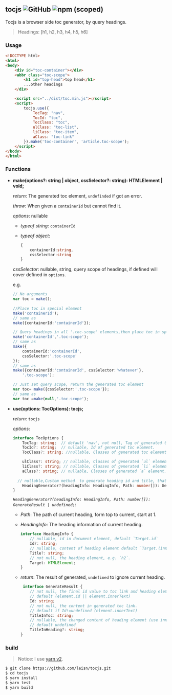 ## tocjs ![GitHub](https://img.shields.io/github/license/leisn/tocjs) ![npm (scoped)](https://img.shields.io/npm/v/@leisn/tocjs)

Tocjs is a browser side toc generator, by query headings.

> Headings: [h1, h2, h3, h4, h5, h6]

### Usage

```html
<!DOCTYPE html>
<html>
<body>
    <div id="toc-container"></div>
    <abbr class="toc-scope">
        <h1 id="top-head">top head</h1>
        ...other headings
    </div>

    <script src="../dist/toc.min.js"></script>
    <script>
        tocjs.use({
            TocTag: "nav",
            TocId: "toc",
            TocClass: "toc",
            ulClass: "toc-list",
            liClass: "toc-item",
            aClass: "toc-link"
        }).make('toc-container', 'article.toc-scope');
    </script>
</body>
</html>
```

### Functions

* __make(options?: string | object, cssSelector?: string): HTMLElement | void;__
  
    _return_: The generated toc element, `undefinded` if got an error.
    
    _throw_: When given a `containerId` but cannot find it.
    
    _options_: nullable
    
    * _typeof string_: `containerId`
    
    * _typeof object_: 
    
      ``` typescript
      {
          containerId:string,
          cssSelector:string
      }
      ```
    
    _cssSelector_: nullable, string, query scope of headings, if defined will cover defined in `options`.

    e.g.
    ``` typescript
    // No arguments
    var toc = make(); 
     
    //Place toc in special element
    make('containerId'); 
    // same as
    make({containerId:'containerId'});
    
    // Query headings in all '.toc-scope' elements,then place toc in special element
    make('containerId','.toc-scope');
    // same as
    make({
        containerId:'containerId',
        cssSelector:'.toc-scope'
    });
    // same as
    make({containerId:'containerId', cssSelector:'whatever'},
        '.toc-scope');
    
    // Just set query scope, return the generated toc element
    var toc= make({cssSelector:'.toc-scope'});
    // same as
    var toc =make(null,'.toc-scope');
    ```


* __use(options: TocOptions): tocjs;__

    _return_: `tocjs`
  
    _options_:
    ```typescript
    interface TocOptions {
        TocTag: string;  // default 'nav', not null, Tag of generated toc element.
        TocId?: string;  // nullable, Id of generated toc element.
        TocClass?: string; //nullable, Classes of generated toc element.
    
        ulClass?: string; // nullable, Classes of generated `ul` element.
        liClass?: string; // nullable, Classes of generated `li` element.
        aClass?: string; // nullable, Classes of generated `a` element.
      
      // nullable,Custom method  to generate heading id and title, that to use build toc link or modify heading content (use innerHTML).
        HeadingGenerator?(headingInfo: HeadingInfo, Path: number[]): GenerateResult | undefined;
    }
    ```

    _`HeadingGenerator?(headingInfo: HeadingInfo, Path: number[]): GenerateResult | undefined;`_:
    
    * _Path_: The path of current heading, form top to current, start at 1.
    * _HeadingInfo_: The heading information of current heading.
    
      ```typescript
      interface HeadingInfo {
          // nullable, id in document element, default `Target.id`
          Id?: string; 
          // nullable, content of heading element default `Target.(innerText || innerHTML)`.
          Title?: string; 
          // not null, the heading element, e.g. `h2`.
          Target: HTMLElement; 
      }
      ```
    * _return_: The result of generated, `undefined` to ignore current heading.
      
      ```typescript
       interface GenerateResult {
          // not null, the final id value to toc link and heading element id.
          // default (element.id || element.innerText)
          Id: string; 
          // not null, the content in generated toc link.
          // default if Id!=undefined (element.innerText)
          TitleInToc: string; 
          // nullable, the changed content of heading element (use innerHTML to change).
          // default undefined
          TitleInHeading?: string;
      }
      ```


### build

> Notice: I use [yarn v2](https://yarnpkg.com/getting-started/install).

```bash
$ git clone https://github.com/leisn/tocjs.git
$ cd tocjs
$ yarn install
$ yarn test
$ yarn build
```

